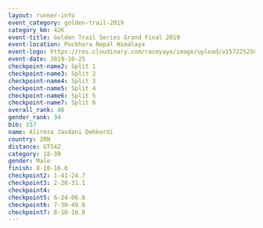 ```yaml
---
layout: runner-info 
event_category: golden-trail-2019 
category_km: 42K 
event-title: Golden Trail Series Grand Final 2019 
event-location: Pockhara Nepal Himalaya 
event-logo: https://res.cloudinary.com/raceyaya/image/upload/v1572252502/logo/goldentrail-2019_k6n0ge.jpg 
event-date: 2019-10-25 
checkpoint-name2: Split 1 
checkpoint-name3: Split 2 
checkpoint-name4: Split 3 
checkpoint-name5: Split 4 
checkpoint-name6: Split 5 
checkpoint-name7: Split 6 
overall_rank: 46
gender_rank: 34
bib: 157
name: Alireza Javdani Dehkordi
country: IRN
distance: GTS42
category: 18-39
gender: Male
finish: 8-10-16.0
checkpoint2: 1-41-24.7
checkpoint3: 2-28-31.1
checkpoint4: 
checkpoint5: 6-24-06.8
checkpoint6: 7-30-49.8
checkpoint7: 8-10-16.0
---
```

